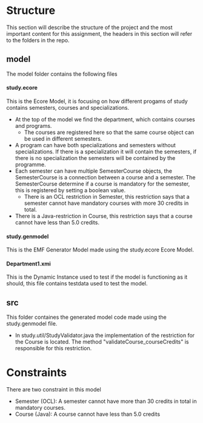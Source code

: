 # Structure 
This section will describe the structure of the project and the most important content for this assignment, the headers in this section will refer to the folders in the repo.
## model
The model folder contains the following files
#### study.ecore
This is the Ecore Model, it is focusing on how different progams of study contains semesters, courses and specializations.
* At the top of the model we find the department, which contains courses and programs.
  * The courses are registered here so that the same course object can be used in different semesters.
* A program can have both specializations and semesters without specializations. If there is a specialization it will contain the semesters, if there is no specialization the semesters will be contained by the programme.
* Each semester can have multiple SemesterCourse objects, the SemesterCourse is a connection between a course and a semester. The SemesterCourse determine if a course is mandatory for the semester, this is registered by setting a boolean value.
  * There is an OCL restriction in Semester, this restriction says that a semester cannot have mandatory courses with more 30 credits in total.
* There is a Java-restriction in Course, this restriction says that a course cannot have less than 5.0 credits.

#### study.genmodel
This is the EMF Generator Model made using the study.ecore Ecore Model. 

#### Department1.xmi
This is the Dynamic Instance used to test if the model is functioning as it should, this file contains testdata used to test the model.

## src
This folder containes the generated model code made using the study.genmodel file.
* In study.util/StudyValidator.java the implementation of the restriction for the Course is located. The method "validateCourse_courseCredits" is responsible for this restriction. 

# Constraints
There are two constraint in this model
* Semester (OCL): A semester cannot have more than 30 credits in total in mandatory courses. 
* Course (Java): A course cannot have less than 5.0 credits

